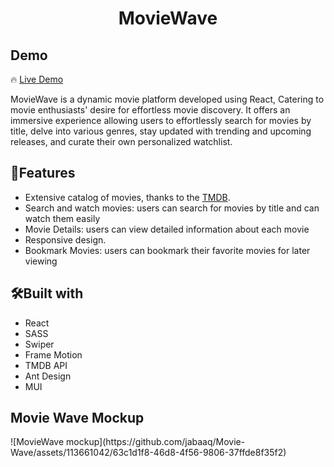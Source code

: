 <h1 align='center'>MovieWave</h1>

<h2>Demo</h2>

🔥 [Live Demo](https://movie-wave-app.vercel.app/)

<p>MovieWave is a dynamic movie platform developed using React, Catering to movie enthusiasts' desire for effortless movie discovery. It offers an immersive experience allowing users to effortlessly search for movies by title, delve into various genres, stay updated with trending and upcoming releases, and curate their own personalized watchlist.<p/>

<h2>🍿Features</h2>

- Extensive catalog of movies, thanks to the [TMDB](https://www.themoviedb.org/).
- Search and watch movies: users can search for movies by title and can watch them easily
- Movie Details: users can view detailed information about each movie
- Responsive design.
- Bookmark Movies: users can bookmark their favorite movies for later viewing

<h2>🛠️Built with</h2>

- React
- SASS
- Swiper
- Frame Motion
- TMDB API
- Ant Design
- MUI
  
<h2>Movie Wave Mockup</h2>
![MovieWave mockup](https://github.com/jabaaq/Movie-Wave/assets/113661042/63c1d1f8-46d8-4f56-9806-37ffde8f35f2)


